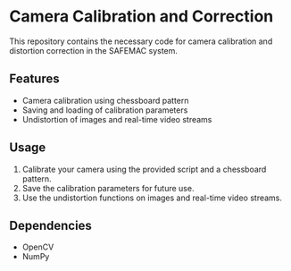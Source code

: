 # Camera Calibration and Correction

This repository contains the necessary code for camera calibration and distortion correction in the SAFEMAC system.

## Features

- Camera calibration using chessboard pattern
- Saving and loading of calibration parameters
- Undistortion of images and real-time video streams

## Usage

1. Calibrate your camera using the provided script and a chessboard pattern.
2. Save the calibration parameters for future use.
3. Use the undistortion functions on images and real-time video streams.

## Dependencies

- OpenCV
- NumPy
